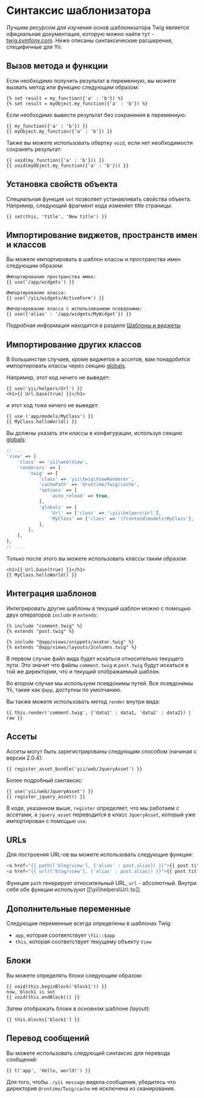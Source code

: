 Синтаксис шаблонизатора
=======================

Лучшим ресурсом для изучения основ шаблонизатора Twig является официальная документация, которую можно найти тут - 
[twig.symfony.com](https://twig.symfony.com/documentation). Ниже описаны синтаксические расширения, специфичные для Yii:

## Вызов метода и функции

Если необходимо получить результат в переменную, вы можете вызвать метод или функцию следующим образом:

```twig
{% set result = my_function({'a' : 'b'}) %}
{% set result = myObject.my_function({'a' : 'b'}) %}
```

Если необходимо вывести результат без сохранения в переменную:

```twig
{{ my_function({'a' : 'b'}) }}
{{ myObject.my_function({'a' : 'b'}) }}
```

Также вы можете использовать обертку `void`, если нет необходимости сохранять результат:

```twig
{{ void(my_function({'a' : 'b'})) }}
{{ void(myObject.my_function({'a' : 'b'})) }}
```

## Установка свойств объекта

Специальная функция `set` позволяет устанавливать свойства объекта. Например, следующий фрагмент кода изменяет
title страницы:

```twig
{{ set(this, 'title', 'New title') }}
```

## Импортирование виджетов, пространств имен и классов

Вы можете импортировать в шаблон классы и пространства имен следующим образом:

```twig
Импортирование пространства имен:
{{ use('/app/widgets') }}

Импортирование класса:
{{ use('/yii/widgets/ActiveForm') }}

Импортирование класса с использованием псевдонима:
{{ use({'alias' : '/app/widgets/MyWidget'}) }}
```
Подробная информация находится в разделе [Шаблоны и виджеты](layouts-and-widgets.md)

## Импортирование других классов

В большинстве случаев, кроме виджетов и ассетов, вам понадобится импортировать классы через секцию [globals](additional-configuration.md#globals).
 
Например, этот код ничего не выведет:

```twig
{{ use('yii/helpers/Url') }}
<h1>{{ Url.base(true) }}</h1>
```

и этот код тоже ничего не выведет:

```twig
{{ use ('app/models/MyClass') }}  
{{ MyClass.helloWorld() }}
```

Вы должны указать эти классы в конфигурации, используя секцию [globals](additional-configuration.md#globals):

```php
// ....
'view' => [
    'class' => 'yii\web\View',
    'renderers' => [
        'twig' => [
            'class' => 'yii\twig\ViewRenderer',
            'cachePath' => '@runtime/Twig/cache',
            'options' => [
                'auto_reload' => true,
            ],
            'globals' => [
                'Url' => ['class' => '\yii\helpers\Url'],
                'MyClass' => ['class' => '\frontend\models\MyClass'],
            ],
        ],
    ],
],
// ....
```

Только после этого вы можете использовать классы таким образом:

```twig
<h1>{{ Url.base(true) }}</h1>
{{ MyClass.helloWorld() }}
```

## Интеграция шаблонов

Интегрировать другие шаблоны в текущий шаблон можно с помощью двух операторов `include` и `extends`:

```twig
{% include "comment.twig" %}
{% extends "post.twig" %}

{% include "@app/views/snippets/avatar.twig" %}
{% extends "@app/views/layouts/2columns.twig" %}
```

В первом случае файл вида будет искаться относительно текущего пути. Это значит что файлы `comment.twig` и `post.twig` 
будут искаться в той же директории, что и текущий отображаемый шаблон.

Во втором случае мы используем псевдонимы путей. Все псевдонимы Yii, такие как `@app`, доступны по умолчанию.

Вы также можете использовать метод `render` внутри вида:

```
{{ this.render('comment.twig', {'data1' : data1, 'data2' : data2}) | raw }}
```

## Ассеты

Ассеты могут быть зарегистрированы следующим способом (начиная с версии 2.0.4):

```twig
{{ register_asset_bundle('yii/web/JqueryAsset') }}
```

Более подробный синтаксис:

```twig
{{ use('yii/web/JqueryAsset') }}
{{ register_jquery_asset() }}
```

В коде, указанном выше, `register` определяет, что мы работаем с ассетами, а `jquery_asset` переводится в класс 
`JqueryAsset`, который уже импортирован с помощью `use`.

## URLs

Для построения URL-ов вы можете использовать следующие функции:

```php
<a href="{{ path(['blog/view'], {'alias' : post.alias}) }}">{{ post.title }}</a>
<a href="{{ url(['blog/view'], {'alias' : post.alias}) }}">{{ post.title }}</a>
```

Функция `path` генерирует относительный URL, `url` - абсолютный. Внутри себя обе функции используют [[\yii\helpers\Url::to]].

## Дополнительные переменные

Следующие переменные всегда определены в шаблонах Twig:

- `app`, которая соответствует `\Yii::$app`
- `this`, которая соответствует текущему объекту `View`
 
## Блоки

Вы можете определять блоки следующим образом:

```twig
{{ void(this.beginBlock('block1')) }}
now, block1 is set
{{ void(this.endBlock()) }}
```

Затем отображать блоки в основном шаблоне (layout):

```twig
{{ this.blocks['block1'] }}
```

## Перевод сообщений

Вы можете использовать следующий синтаксис для перевода сообщений:

```twig
{{ t('app', 'Hello, world!') }}
```

Для того, чтобы `./yii message` видела сообщения, убедитесь что директория `@runtime/Twig/cache` не исключена
из сканирования.
